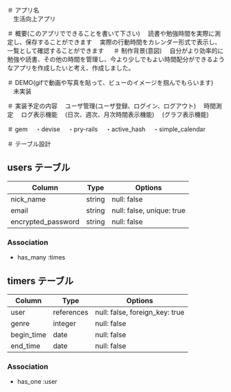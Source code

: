 ＃ アプリ名	
　生活向上アプリ

＃ 概要(このアプリでできることを書いて下さい)
　読書や勉強時間を実際に測定し、保存することができます
　実際の行動時間をカレンダー形式で表示し、一覧として確認することができます
　
＃ 制作背景(意図)
　自分がより効率的に勉強や読書、その他の時間を管理し、今より少しでもよい時間配分ができるようなアプリを作成したいと考え、作成しました。

＃ DEMO(gifで動画や写真を貼って、ビューのイメージを掴んでもらいます)						
　未実装

＃ 実装予定の内容
　ユーザ管理(ユーザ登録、ログイン、ログアウト)
　時間測定
　ログ表示機能
　(日次、週次、月次時間表示機能)
　(グラフ表示機能)
 
 ＃ gem
　・devise
　・pry-rails
　・active_hash
　・simple_calendar


＃ テーブル設計

## users テーブル

| Column             | Type    | Options                    |
| ----------         | --------| --------------             |
| nick_name          | string  | null: false                |
| email              | string  | null: false,  unique: true |
| encrypted_password | string  | null: false                |

### Association

- has_many  :times

## timers テーブル

| Column                | Type        | Options         |
| ----------            | --------    | --------------  |
| user                  | references  | null: false,  foreign_key: true      |
| genre                 | integer     | null: false     |
| begin_time            | date        | null: false     |
| end_time              | date        | null: false     |

### Association

- has_one :user

